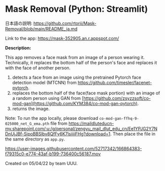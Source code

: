 # Mask Removal (Python: Streamlit)

日本語の説明: https://github.com/rtorii/Mask-Removal/blob/main/README_ja.md

Link to the app: https://mask-352905.an.r.appspot.com/

**Description:**

This app removes a face mask from an image of a person wearing it. Technically, it replaces the bottom half of the person's face and replaces it with the face of another person.

1. detects a face from an image using the pretrained Pytorch face detection model (MTCNN) from https://github.com/timesler/facenet-pytorch. 
2. replaces the bottom half of the face(face mask portion) with an image of a random person using GAN from [https://github.com/zsyzzsoft/co-mod-gan](https://github.com/KYM384/co-mod-gan-pytorch). 
3. returns the image.

Note: To run the app locally, please download `co-mod-gan-ffhq-9-025000_net_G_ema.pth` file from https://maildluteducn-my.sharepoint.com/:u:/g/personal/zengyu_mail_dlut_edu_cn/Ee1YPJG2Y7NDnUjJBf-SipoBBSlbv8QfFy6K7lsiiiiFHg?download=1. Then place the file in the same directory as `app.py`.

https://user-images.githubusercontent.com/52717342/166864383-f79315c0-e774-43af-b199-736400c56187.mov

Created on 05/04/22 by team UUU.
